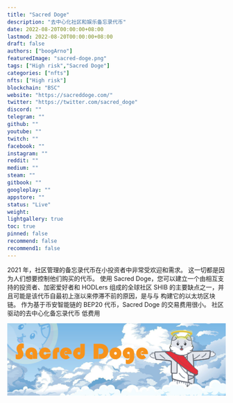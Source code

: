 ```yaml
---
title: "Sacred Doge"
description: "去中心化社区和娱乐备忘录代币"
date: 2022-08-20T00:00:00+08:00
lastmod: 2022-08-20T00:00:00+08:00
draft: false
authors: ["boogArno"]
featuredImage: "sacred-doge.png"
tags: ["High risk","Sacred Doge"]
categories: ["nfts"]
nfts: ["High risk"]
blockchain: "BSC"
website: "https://sacreddoge.com/"
twitter: "https://twitter.com/sacred_doge"
discord: ""
telegram: ""
github: ""
youtube: ""
twitch: ""
facebook: ""
instagram: ""
reddit: ""
medium: ""
steam: ""
gitbook: ""
googleplay: ""
appstore: ""
status: "Live"
weight: 
lightgallery: true
toc: true
pinned: false
recommend: false
recommend1: false
---
```

2021 年，社区管理的备忘录代币在小投资者中非常受欢迎和需求。 这一切都是因为人们想要控制他们购买的代币。 使用 Sacred Doge，您可以建立一个由相互支持的投资者、加密爱好者和 HODLers 组成的全球社区 SHIB 的主要缺点之一，并且可能是该代币自最初上涨以来停滞不前的原因，是与与 构建它的以太坊区块链。 作为基于币安智能链的 BEP20 代币，Sacred Doge 的交易费用很小。
社区驱动的去中心化备忘录代币       低费用

![1500x500](1500x500.jpg)